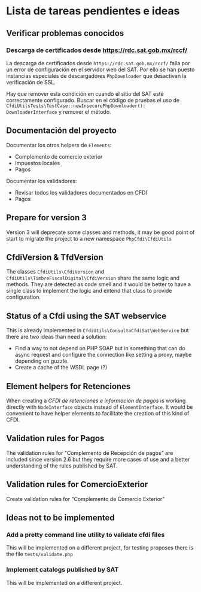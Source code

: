 # Lista de tareas pendientes e ideas

## Verificar problemas conocidos

### Descarga de certificados desde <https://rdc.sat.gob.mx/rccf/>

La descarga de certificados desde `https://rdc.sat.gob.mx/rccf/` falla por un error de configuración
en el servidor web del SAT. Por ello se han puesto instancias especiales de descargadores `PhpDownloader`
que desactivan la verificación de SSL.

Hay que remover esta condición en cuando el sitio del SAT esté correctamente configurado.
Buscar en el código de pruebas el uso de `CfdiUtilsTests\TestCase::newInsecurePhpDownloader(): DownloaderInterface`
y remover el método.


## Documentación del proyecto

Documentar los otros helpers de `Elements`:

- Complemento de comercio exterior
- Impuestos locales
- Pagos

Documentar los validadores:

- Revisar todos los validadores documentados en CFDI
- Pagos


## Prepare for version 3

Version 3 will deprecate some classes and methods, it may be good point of start to migrate the project
to a new namespace `PhpCfdi\CfdiUtils`


## CfdiVersion & TfdVersion

The classes `CfdiUtils\CfdiVersion` and `CfdiUtils\TimbreFiscalDigital\CfdiVersion`
share the same logic and methods. They are detected as code smell and it would be better
to have a single class to implement the logic and extend that class to provide configuration.


## Status of a Cfdi using the SAT webservice

This is already implemented in `CfdiUtils\ConsultaCfdiSat\WebService` but there are two
ideas than need a solution:

- Find a way to not depend on PHP SOAP but in something that can do async
  request and configure the connection like setting a proxy, maybe depending on guzzle.
- Create a cache of the WSDL page (?)


## Element helpers for Retenciones

When creating a *CFDI de retenciones e información de pagos* is working directly with
`NodeInterface` objects instead of `ElementInterface`.
It would be convenient to have helper elements to facilitate the creation of this kind of CFDI.


## Validation rules for Pagos

The validation rules for "Complemento de Recepción de pagos" are included since version 2.6 but
they require more cases of use and a better understanding of the rules published by SAT.


## Validation rules for ComercioExterior

Create validation rules for "Complemento de Comercio Exterior"


## Ideas not to be implemented

### Add a pretty command line utility to validate cfdi files

This will be implemented on a different project, for testing proposes there is the file `tests/validate.php`


### Implement catalogs published by SAT

This will be implemented on a different project.

